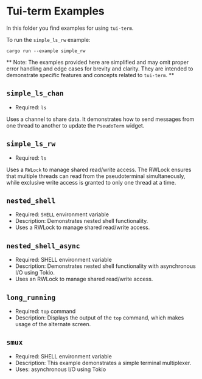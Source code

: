 # Tui-term Examples

In this folder you find examples for using `tui-term`.

To run the `simple_ls_rw` example:

```
cargo run --example simple_rw
```

** Note: The examples provided here are simplified and may omit proper error handling and edge cases for brevity and clarity. They are intended to demonstrate specific features and concepts related to `tui-term`. **

## `simple_ls_chan`

- Required: `ls`

Uses a channel to share data.
It demonstrates how to send messages from one thread to another to update the `PseudoTerm` widget.

## `simple_ls_rw`

- Required: `ls`

Uses a `RWLock` to manage shared read/write access.
The RWLock ensures that multiple threads can read from the pseudoterminal simultaneously, while exclusive write access is granted to only one thread at a time.

## `nested_shell`

- Required: `SHELL` environment variable
- Description: Demonstrates nested shell functionality.
- Uses a RWLock to manage shared read/write access.

## `nested_shell_async`

- Required: SHELL environment variable
- Description: Demonstrates nested shell functionality with asynchronous I/O using Tokio.
- Uses an RWLock to manage shared read/write access.

## `long_running`

- Required: `top` command
- Description: Displays the output of the `top` command, which makes usage of the alternate screen.

## `smux`

- Required: SHELL environment variable
- Description: This example demonstrates a simple terminal multiplexer.
- Uses: asynchronous I/O using Tokio
